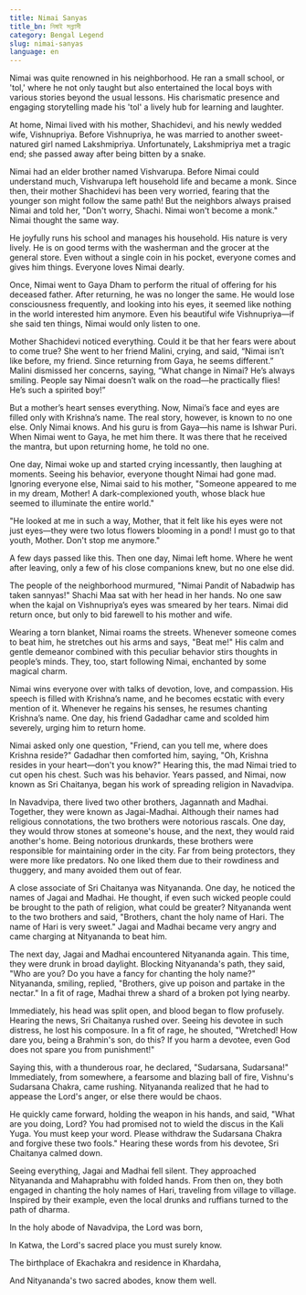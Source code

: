 ```yaml
---
title: Nimai Sanyas
title_bn: নিমাই সন্ন্যাসী
category: Bengal Legend
slug: nimai-sanyas
language: en
---
```


Nimai was quite renowned in his neighborhood. He ran a small school, or 'tol,' where he not only taught but also entertained the local boys with various stories beyond the usual lessons. His charismatic presence and engaging storytelling made his 'tol' a lively hub for learning and laughter.

At home, Nimai lived with his mother, Shachidevi, and his newly wedded wife, Vishnupriya. Before Vishnupriya, he was married to another sweet-natured girl named Lakshmipriya. Unfortunately, Lakshmipriya met a tragic end; she passed away after being bitten by a snake.

Nimai had an elder brother named Vishvarupa. Before Nimai could understand much, Vishvarupa left household life and became a monk. Since then, their mother Shachidevi has been very worried, fearing that the younger son might follow the same path! But the neighbors always praised Nimai and told her, "Don't worry, Shachi. Nimai won't become a monk." Nimai thought the same way.

He joyfully runs his school and manages his household. His nature is very lively. He is on good terms with the washerman and the grocer at the general store. Even without a single coin in his pocket, everyone comes and gives him things. Everyone loves Nimai dearly.

Once, Nimai went to Gaya Dham to perform the ritual of offering for his deceased father. After returning, he was no longer the same. He would lose consciousness frequently, and looking into his eyes, it seemed like nothing in the world interested him anymore. Even his beautiful wife Vishnupriya—if she said ten things, Nimai would only listen to one.

Mother Shachidevi noticed everything. Could it be that her fears were about to come true? She went to her friend Malini, crying, and said, “Nimai isn’t like before, my friend. Since returning from Gaya, he seems different.” Malini dismissed her concerns, saying, “What change in Nimai? He’s always smiling. People say Nimai doesn’t walk on the road—he practically flies! He’s such a spirited boy!”

But a mother’s heart senses everything. Now, Nimai’s face and eyes are filled only with Krishna’s name. The real story, however, is known to no one else. Only Nimai knows. And his guru is from Gaya—his name is Ishwar Puri. When Nimai went to Gaya, he met him there. It was there that he received the mantra, but upon returning home, he told no one.

One day, Nimai woke up and started crying incessantly, then laughing at moments. Seeing his behavior, everyone thought Nimai had gone mad. Ignoring everyone else, Nimai said to his mother, "Someone appeared to me in my dream, Mother! A dark-complexioned youth, whose black hue seemed to illuminate the entire world."

"He looked at me in such a way, Mother, that it felt like his eyes were not just eyes—they were two lotus flowers blooming in a pond! I must go to that youth, Mother. Don't stop me anymore."

A few days passed like this. Then one day, Nimai left home. Where he went after leaving, only a few of his close companions knew, but no one else did.

The people of the neighborhood murmured, "Nimai Pandit of Nabadwip has taken sannyas!" Shachi Maa sat with her head in her hands. No one saw when the kajal on Vishnupriya’s eyes was smeared by her tears. Nimai did return once, but only to bid farewell to his mother and wife.

Wearing a torn blanket, Nimai roams the streets. Whenever someone comes to beat him, he stretches out his arms and says, "Beat me!" His calm and gentle demeanor combined with this peculiar behavior stirs thoughts in people’s minds. They, too, start following Nimai, enchanted by some magical charm.

Nimai wins everyone over with talks of devotion, love, and compassion. His speech is filled with Krishna’s name, and he becomes ecstatic with every mention of it. Whenever he regains his senses, he resumes chanting Krishna’s name. One day, his friend Gadadhar came and scolded him severely, urging him to return home.

Nimai asked only one question, "Friend, can you tell me, where does Krishna reside?" Gadadhar then comforted him, saying, "Oh, Krishna resides in your heart—don't you know?" Hearing this, the mad Nimai tried to cut open his chest. Such was his behavior. Years passed, and Nimai, now known as Sri Chaitanya, began his work of spreading religion in Navadvipa.

In Navadvipa, there lived two other brothers, Jagannath and Madhai. Together, they were known as Jagai-Madhai. Although their names had religious connotations, the two brothers were notorious rascals. One day, they would throw stones at someone's house, and the next, they would raid another's home. Being notorious drunkards, these brothers were responsible for maintaining order in the city. Far from being protectors, they were more like predators. No one liked them due to their rowdiness and thuggery, and many avoided them out of fear.

A close associate of Sri Chaitanya was Nityananda. One day, he noticed the names of Jagai and Madhai. He thought, if even such wicked people could be brought to the path of religion, what could be greater? Nityananda went to the two brothers and said, "Brothers, chant the holy name of Hari. The name of Hari is very sweet." Jagai and Madhai became very angry and came charging at Nityananda to beat him.

The next day, Jagai and Madhai encountered Nityananda again. This time, they were drunk in broad daylight. Blocking Nityananda's path, they said, "Who are you? Do you have a fancy for chanting the holy name?" Nityananda, smiling, replied, "Brothers, give up poison and partake in the nectar." In a fit of rage, Madhai threw a shard of a broken pot lying nearby.

Immediately, his head was split open, and blood began to flow profusely. Hearing the news, Sri Chaitanya rushed over. Seeing his devotee in such distress, he lost his composure. In a fit of rage, he shouted, "Wretched! How dare you, being a Brahmin's son, do this? If you harm a devotee, even God does not spare you from punishment!"

Saying this, with a thunderous roar, he declared, "Sudarsana, Sudarsana!" Immediately, from somewhere, a fearsome and blazing ball of fire, Vishnu's Sudarsana Chakra, came rushing. Nityananda realized that he had to appease the Lord's anger, or else there would be chaos.

He quickly came forward, holding the weapon in his hands, and said, "What are you doing, Lord? You had promised not to wield the discus in the Kali Yuga. You must keep your word. Please withdraw the Sudarsana Chakra and forgive these two fools." Hearing these words from his devotee, Sri Chaitanya calmed down.

Seeing everything, Jagai and Madhai fell silent. They approached Nityananda and Mahaprabhu with folded hands. From then on, they both engaged in chanting the holy names of Hari, traveling from village to village. Inspired by their example, even the local drunks and ruffians turned to the path of dharma.

In the holy abode of Navadvipa, the Lord was born,

In Katwa, the Lord's sacred place you must surely know.

The birthplace of Ekachakra and residence in Khardaha,

And Nityananda's two sacred abodes, know them well.
